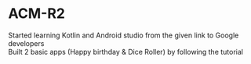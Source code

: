 # ACM-R2

Started learning Kotlin and Android studio from the given link to Google developers  
Built 2 basic apps (Happy birthday & Dice Roller) by following the tutorial  
